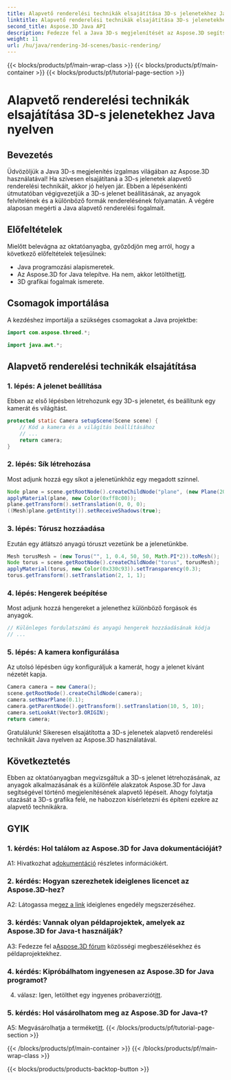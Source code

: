 ```yaml
---
title: Alapvető renderelési technikák elsajátítása 3D-s jelenetekhez Java nyelven
linktitle: Alapvető renderelési technikák elsajátítása 3D-s jelenetekhez Java nyelven
second_title: Aspose.3D Java API
description: Fedezze fel a Java 3D-s megjelenítését az Aspose.3D segítségével. Sajátítsa el az alapvető technikákat, állítson be jeleneteket, és zökkenőmentesen jelenítse meg az alakzatokat. Növelje Java programozási készségeit a 3D grafika terén.
weight: 11
url: /hu/java/rendering-3d-scenes/basic-rendering/
---
```


{{< blocks/products/pf/main-wrap-class >}}
{{< blocks/products/pf/main-container >}}
{{< blocks/products/pf/tutorial-page-section >}}

# Alapvető renderelési technikák elsajátítása 3D-s jelenetekhez Java nyelven

## Bevezetés

Üdvözöljük a Java 3D-s megjelenítés izgalmas világában az Aspose.3D használatával! Ha szívesen elsajátítaná a 3D-s jelenetek alapvető renderelési technikáit, akkor jó helyen jár. Ebben a lépésenkénti útmutatóban végigvezetjük a 3D-s jelenet beállításának, az anyagok felvitelének és a különböző formák renderelésének folyamatán. A végére alaposan megérti a Java alapvető renderelési fogalmait.

## Előfeltételek

Mielőtt belevágna az oktatóanyagba, győződjön meg arról, hogy a következő előfeltételek teljesülnek:

- Java programozási alapismeretek.
-  Az Aspose.3D for Java telepítve. Ha nem, akkor letöltheti[itt](https://releases.aspose.com/3d/java/).
- 3D grafikai fogalmak ismerete.

## Csomagok importálása

A kezdéshez importálja a szükséges csomagokat a Java projektbe:

```java
import com.aspose.threed.*;

import java.awt.*;
```

## Alapvető renderelési technikák elsajátítása

### 1. lépés: A jelenet beállítása

Ebben az első lépésben létrehozunk egy 3D-s jelenetet, és beállítunk egy kamerát és világítást.

```java
protected static Camera setupScene(Scene scene) {
    // Kód a kamera és a világítás beállításához
    // ...
    return camera;
}
```

### 2. lépés: Sík létrehozása

Most adjunk hozzá egy síkot a jelenetünkhöz egy megadott színnel.

```java
Node plane = scene.getRootNode().createChildNode("plane", (new Plane(20, 20)).toMesh());
applyMaterial(plane, new Color(0xff8c00));
plane.getTransform().setTranslation(0, 0, 0);
((Mesh)plane.getEntity()).setReceiveShadows(true);
```

### 3. lépés: Tórusz hozzáadása

Ezután egy átlátszó anyagú tóruszt vezetünk be a jelenetünkbe.

```java
Mesh torusMesh = (new Torus("", 1, 0.4, 50, 50, Math.PI*2)).toMesh();
Node torus = scene.getRootNode().createChildNode("torus", torusMesh);
applyMaterial(torus, new Color(0x330c93)).setTransparency(0.3);
torus.getTransform().setTranslation(2, 1, 1);
```

### 4. lépés: Hengerek beépítése

Most adjunk hozzá hengereket a jelenethez különböző forgások és anyagok.

```java
// Különleges fordulatszámú és anyagú hengerek hozzáadásának kódja
// ...
```

### 5. lépés: A kamera konfigurálása

Az utolsó lépésben úgy konfiguráljuk a kamerát, hogy a jelenet kívánt nézetét kapja.

```java
Camera camera = new Camera();
scene.getRootNode().createChildNode(camera);
camera.setNearPlane(0.1);
camera.getParentNode().getTransform().setTranslation(10, 5, 10);
camera.setLookAt(Vector3.ORIGIN);
return camera;
```

Gratulálunk! Sikeresen elsajátította a 3D-s jelenetek alapvető renderelési technikáit Java nyelven az Aspose.3D használatával.

## Következtetés

Ebben az oktatóanyagban megvizsgáltuk a 3D-s jelenet létrehozásának, az anyagok alkalmazásának és a különféle alakzatok Aspose.3D for Java segítségével történő megjelenítésének alapvető lépéseit. Ahogy folytatja utazását a 3D-s grafika felé, ne habozzon kísérletezni és építeni ezekre az alapvető technikákra.

## GYIK

### 1. kérdés: Hol találom az Aspose.3D for Java dokumentációját?

 A1: Hivatkozhat a[dokumentáció](https://reference.aspose.com/3d/java/) részletes információkért.

### 2. kérdés: Hogyan szerezhetek ideiglenes licencet az Aspose.3D-hez?

 A2: Látogassa meg[ez a link](https://purchase.aspose.com/temporary-license/) ideiglenes engedély megszerzéséhez.

### 3. kérdés: Vannak olyan példaprojektek, amelyek az Aspose.3D for Java-t használják?

 A3: Fedezze fel a[Aspose.3D fórum](https://forum.aspose.com/c/3d/18) közösségi megbeszélésekhez és példaprojektekhez.

### 4. kérdés: Kipróbálhatom ingyenesen az Aspose.3D for Java programot?

 4. válasz: Igen, letölthet egy ingyenes próbaverziót[itt](https://releases.aspose.com/).

### 5. kérdés: Hol vásárolhatom meg az Aspose.3D for Java-t?

 A5: Megvásárolhatja a terméket[itt](https://purchase.aspose.com/buy).
{{< /blocks/products/pf/tutorial-page-section >}}

{{< /blocks/products/pf/main-container >}}
{{< /blocks/products/pf/main-wrap-class >}}

{{< blocks/products/products-backtop-button >}}

